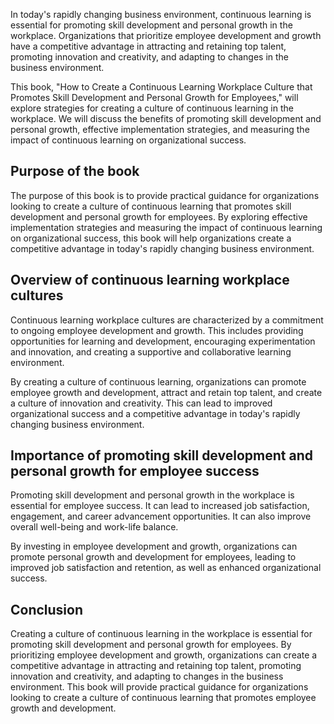 
In today's rapidly changing business environment, continuous learning is essential for promoting skill development and personal growth in the workplace. Organizations that prioritize employee development and growth have a competitive advantage in attracting and retaining top talent, promoting innovation and creativity, and adapting to changes in the business environment.

This book, "How to Create a Continuous Learning Workplace Culture that Promotes Skill Development and Personal Growth for Employees," will explore strategies for creating a culture of continuous learning in the workplace. We will discuss the benefits of promoting skill development and personal growth, effective implementation strategies, and measuring the impact of continuous learning on organizational success.

Purpose of the book
-------------------

The purpose of this book is to provide practical guidance for organizations looking to create a culture of continuous learning that promotes skill development and personal growth for employees. By exploring effective implementation strategies and measuring the impact of continuous learning on organizational success, this book will help organizations create a competitive advantage in today's rapidly changing business environment.

Overview of continuous learning workplace cultures
--------------------------------------------------

Continuous learning workplace cultures are characterized by a commitment to ongoing employee development and growth. This includes providing opportunities for learning and development, encouraging experimentation and innovation, and creating a supportive and collaborative learning environment.

By creating a culture of continuous learning, organizations can promote employee growth and development, attract and retain top talent, and create a culture of innovation and creativity. This can lead to improved organizational success and a competitive advantage in today's rapidly changing business environment.

Importance of promoting skill development and personal growth for employee success
----------------------------------------------------------------------------------

Promoting skill development and personal growth in the workplace is essential for employee success. It can lead to increased job satisfaction, engagement, and career advancement opportunities. It can also improve overall well-being and work-life balance.

By investing in employee development and growth, organizations can promote personal growth and development for employees, leading to improved job satisfaction and retention, as well as enhanced organizational success.

Conclusion
----------

Creating a culture of continuous learning in the workplace is essential for promoting skill development and personal growth for employees. By prioritizing employee development and growth, organizations can create a competitive advantage in attracting and retaining top talent, promoting innovation and creativity, and adapting to changes in the business environment. This book will provide practical guidance for organizations looking to create a culture of continuous learning that promotes employee growth and development.
